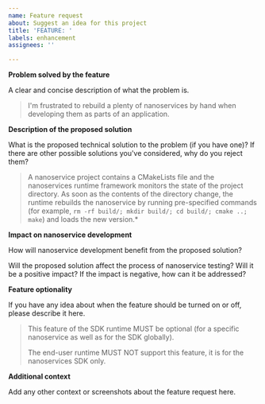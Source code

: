 ```yaml
---
name: Feature request
about: Suggest an idea for this project
title: 'FEATURE: '
labels: enhancement
assignees: ''

---
```


**Problem solved by the feature**

A clear and concise description of what the problem is.

> I'm frustrated to rebuild a plenty of nanoservices by hand when developing them as parts of an application.

**Description of the proposed solution**

What is the proposed technical solution to the problem (if you have one)? If there are other possible solutions you've considered, why do you reject them?

> A nanoservice project contains a CMakeLists file and the nanoservices runtime framework monitors the state of the project directory. As soon as the contents of the directory change, the runtime rebuilds the nanoservice by running pre-specified commands (for example, `rm -rf build/; mkdir build/; cd build/; cmake ..; make`) and loads the new version.*

**Impact on nanoservice development**

How will nanoservice development benefit from the proposed solution?

Will the proposed solution affect the process of nanoservice testing? Will it be a positive impact? If the impact is negative, how can it be addressed?

**Feature optionality**

If you have any idea about when the feature should be turned on or off, please describe it here.

> This feature of the SDK runtime MUST be optional (for a specific nanoservice as well as for the SDK globally).
> 
> The end-user runtime MUST NOT support this feature, it is for the nanoservices SDK only.

**Additional context**

Add any other context or screenshots about the feature request here.
